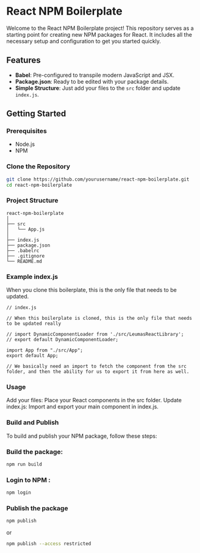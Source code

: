 # React NPM Boilerplate

Welcome to the React NPM Boilerplate project! This repository serves as a starting point for creating new NPM packages for React. It includes all the necessary setup and configuration to get you started quickly.

## Features

- **Babel**: Pre-configured to transpile modern JavaScript and JSX.
- **Package.json**: Ready to be edited with your package details.
- **Simple Structure**: Just add your files to the `src` folder and update `index.js`.

## Getting Started

### Prerequisites

- Node.js
- NPM

### Clone the Repository

```bash
git clone https://github.com/yourusername/react-npm-boilerplate.git
cd react-npm-boilerplate
```

### Project Structure 

```
react-npm-boilerplate
│
├── src
│   └── App.js
│
├── index.js
├── package.json
├── .babelrc
├── .gitignore
└── README.md
```

### Example index.js
When you clone this boilerplate, this is the only file that needs to be updated.

```
// index.js

// When this boilerplate is cloned, this is the only file that needs to be updated really

// import DynamicComponentLoader from './src/LeumasReactLibrary';
// export default DynamicComponentLoader;

import App from "./src/App";
export default App;

// We basically need an import to fetch the component from the src folder, and then the ability for us to export it from here as well.
```


### Usage
Add your files: Place your React components in the src folder.
Update index.js: Import and export your main component in index.js.


### Build and Publish
To build and publish your NPM package, follow these steps:

### Build the package:

```bash
npm run build
```

### Login to NPM : 
```bash
npm login
```

### Publish the package
```bash
npm publish
```
or 
```bash
npm publish --access restricted
```

